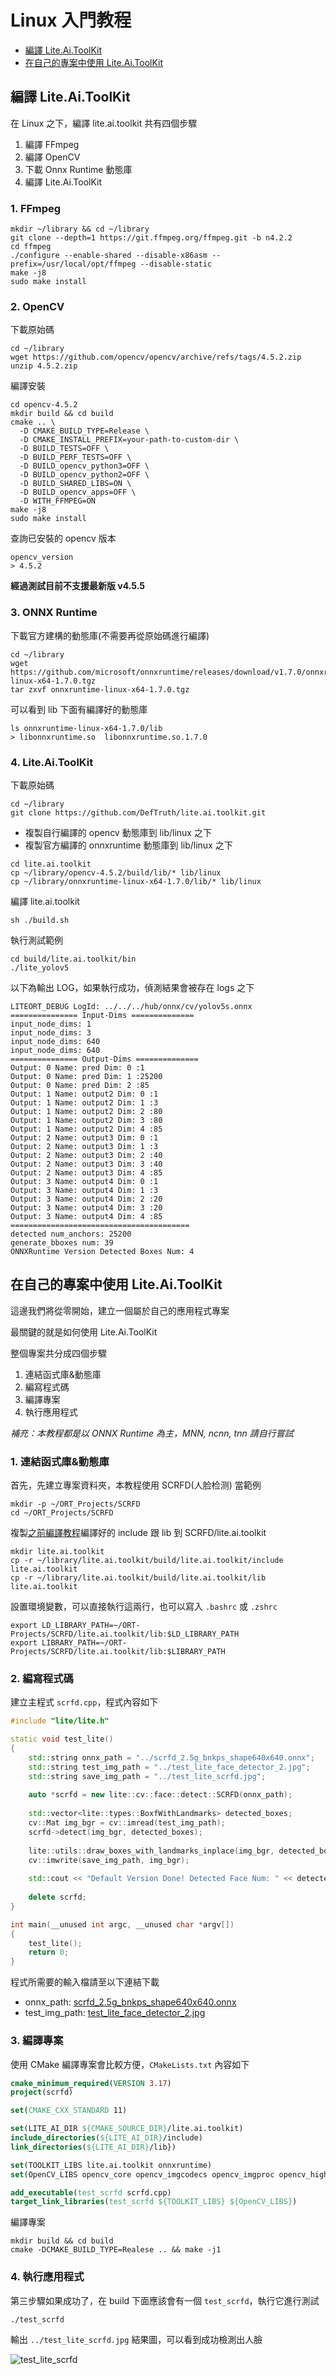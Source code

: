 # Linux 入門教程

* [編譯 Lite.Ai.ToolKit](#lite.ai.toolkit-linuxzh-Self-Compile)
* [在自己的專案中使用 Lite.Ai.ToolKit](#lite.ai.toolkit-linuxzh-Sample-Project)

## 編譯 Lite.Ai.ToolKit
<div id="lite.ai.toolkit-linuxzh-Self-Compile"></div>

在 Linux 之下，編譯 lite.ai.toolkit 共有四個步驟
1. 編譯 FFmpeg
2. 編譯 OpenCV
3. 下載 Onnx Runtime 動態庫
4. 編譯 Lite.Ai.ToolKit

### 1. FFmpeg
```
mkdir ~/library && cd ~/library
git clone --depth=1 https://git.ffmpeg.org/ffmpeg.git -b n4.2.2
cd ffmpeg
./configure --enable-shared --disable-x86asm --prefix=/usr/local/opt/ffmpeg --disable-static
make -j8
sudo make install
```

### 2. OpenCV
下載原始碼
```
cd ~/library
wget https://github.com/opencv/opencv/archive/refs/tags/4.5.2.zip
unzip 4.5.2.zip
```
編譯安裝
```
cd opencv-4.5.2
mkdir build && cd build
cmake .. \
  -D CMAKE_BUILD_TYPE=Release \
  -D CMAKE_INSTALL_PREFIX=your-path-to-custom-dir \
  -D BUILD_TESTS=OFF \
  -D BUILD_PERF_TESTS=OFF \
  -D BUILD_opencv_python3=OFF \
  -D BUILD_opencv_python2=OFF \
  -D BUILD_SHARED_LIBS=ON \
  -D BUILD_opencv_apps=OFF \
  -D WITH_FFMPEG=ON 
make -j8
sudo make install
```
查詢已安裝的 opencv 版本
```
opencv_version
> 4.5.2
```
**經過測試目前不支援最新版 v4.5.5**
### 3. ONNX Runtime
下載官方建構的動態庫(不需要再從原始碼進行編譯)
```
cd ~/library
wget https://github.com/microsoft/onnxruntime/releases/download/v1.7.0/onnxruntime-linux-x64-1.7.0.tgz
tar zxvf onnxruntime-linux-x64-1.7.0.tgz
```
可以看到 lib 下面有編譯好的動態庫
```
ls onnxruntime-linux-x64-1.7.0/lib
> libonnxruntime.so  libonnxruntime.so.1.7.0
```

### 4. Lite.Ai.ToolKit
<div id="lite.ai.toolkit-linuxzh-Compile-Lite.Ai.Toolkit"></div>

下載原始碼
```
cd ~/library
git clone https://github.com/DefTruth/lite.ai.toolkit.git
```
* 複製自行編譯的 opencv 動態庫到 lib/linux 之下
* 複製官方編譯的 onnxruntime 動態庫到 lib/linux 之下
```
cd lite.ai.toolkit
cp ~/library/opencv-4.5.2/build/lib/* lib/linux
cp ~/library/onnxruntime-linux-x64-1.7.0/lib/* lib/linux
```
編譯 lite.ai.toolkit
```
sh ./build.sh
```
執行測試範例
```
cd build/lite.ai.toolkit/bin
./lite_yolov5
```
以下為輸出 LOG，如果執行成功，偵測結果會被存在 logs 之下
```
LITEORT_DEBUG LogId: ../../../hub/onnx/cv/yolov5s.onnx
=============== Input-Dims ==============
input_node_dims: 1
input_node_dims: 3
input_node_dims: 640
input_node_dims: 640
=============== Output-Dims ==============
Output: 0 Name: pred Dim: 0 :1
Output: 0 Name: pred Dim: 1 :25200
Output: 0 Name: pred Dim: 2 :85
Output: 1 Name: output2 Dim: 0 :1
Output: 1 Name: output2 Dim: 1 :3
Output: 1 Name: output2 Dim: 2 :80
Output: 1 Name: output2 Dim: 3 :80
Output: 1 Name: output2 Dim: 4 :85
Output: 2 Name: output3 Dim: 0 :1
Output: 2 Name: output3 Dim: 1 :3
Output: 2 Name: output3 Dim: 2 :40
Output: 2 Name: output3 Dim: 3 :40
Output: 2 Name: output3 Dim: 4 :85
Output: 3 Name: output4 Dim: 0 :1
Output: 3 Name: output4 Dim: 1 :3
Output: 3 Name: output4 Dim: 2 :20
Output: 3 Name: output4 Dim: 3 :20
Output: 3 Name: output4 Dim: 4 :85
========================================
detected num_anchors: 25200
generate_bboxes num: 39
ONNXRuntime Version Detected Boxes Num: 4
```
## 在自己的專案中使用 Lite.Ai.ToolKit
<div id="lite.ai.toolkit-linuxzh-Sample-Project"></div>

這邊我們將從零開始，建立一個屬於自己的應用程式專案

最關鍵的就是如何使用 Lite.Ai.ToolKit

整個專案共分成四個步驟
1. 連結函式庫&動態庫
2. 編寫程式碼
3. 編譯專案
4. 執行應用程式

_補充：本教程都是以 ONNX Runtime 為主，MNN, ncnn, tnn 請自行嘗試_

### 1. 連結函式庫&動態庫
首先，先建立專案資料夾，本教程使用 SCRFD(人脸检测) 當範例
```
mkdir -p ~/ORT_Projects/SCRFD
cd ~/ORT_Projects/SCRFD
```
複製[之前編譯教程](#lite.ai.toolkit-linuxzh-Compile-Lite.Ai.Toolkit)編譯好的 include 跟 lib 到 SCRFD/lite.ai.toolkit
```
mkdir lite.ai.toolkit
cp -r ~/library/lite.ai.toolkit/build/lite.ai.toolkit/include lite.ai.toolkit
cp -r ~/library/lite.ai.toolkit/build/lite.ai.toolkit/lib lite.ai.toolkit
```
設置環境變數，可以直接執行這兩行，也可以寫入 `.bashrc` 或 `.zshrc`
```
export LD_LIBRARY_PATH=~/ORT-Projects/SCRFD/lite.ai.toolkit/lib:$LD_LIBRARY_PATH
export LIBRARY_PATH=~/ORT-Projects/SCRFD/lite.ai.toolkit/lib:$LIBRARY_PATH
```

### 2. 編寫程式碼
建立主程式 `scrfd.cpp`，程式內容如下
```C++
#include "lite/lite.h"

static void test_lite()
{
    std::string onnx_path = "../scrfd_2.5g_bnkps_shape640x640.onnx";
    std::string test_img_path = "../test_lite_face_detector_2.jpg";
    std::string save_img_path = "../test_lite_scrfd.jpg";
    
    auto *scrfd = new lite::cv::face::detect::SCRFD(onnx_path);
		  
    std::vector<lite::types::BoxfWithLandmarks> detected_boxes;
    cv::Mat img_bgr = cv::imread(test_img_path);
    scrfd->detect(img_bgr, detected_boxes);
		        
    lite::utils::draw_boxes_with_landmarks_inplace(img_bgr, detected_boxes);
    cv::imwrite(save_img_path, img_bgr);
			    
    std::cout << "Default Version Done! Detected Face Num: " << detected_boxes.size() << std::endl;
			      
    delete scrfd;
}

int main(__unused int argc, __unused char *argv[])
{
    test_lite();
    return 0;
}
```
程式所需要的輸入檔請至以下連結下載
* onnx_path: [scrfd_2.5g_bnkps_shape640x640.onnx](https://github.com/DefTruth/lite.ai.toolkit#5-model-zoo)
* test_img_path: [test_lite_face_detector_2.jpg](https://github.com/DefTruth/lite.ai.toolkit/blob/main/examples/lite/resources/test_lite_face_detector_2.jpg)

### 3. 編譯專案 
使用 CMake 編譯專案會比較方便，`CMakeLists.txt` 內容如下
```cmake
cmake_minimum_required(VERSION 3.17)
project(scrfd)

set(CMAKE_CXX_STANDARD 11)

set(LITE_AI_DIR ${CMAKE_SOURCE_DIR}/lite.ai.toolkit)
include_directories(${LITE_AI_DIR}/include)
link_directories(${LITE_AI_DIR}/lib})

set(TOOLKIT_LIBS lite.ai.toolkit onnxruntime)
set(OpenCV_LIBS opencv_core opencv_imgcodecs opencv_imgproc opencv_highgui)

add_executable(test_scrfd scrfd.cpp)
target_link_libraries(test_scrfd ${TOOLKIT_LIBS} ${OpenCV_LIBS})
```
編譯專案
```
mkdir build && cd build
cmake -DCMAKE_BUILD_TYPE=Realese .. && make -j1
```

### 4. 執行應用程式
第三步驟如果成功了，在 build 下面應該會有一個 `test_scrfd`，執行它進行測試
```
./test_scrfd
```
輸出 `../test_lite_scrfd.jpg` 結果圖，可以看到成功檢測出人臉

![test_lite_scrfd](https://user-images.githubusercontent.com/91650059/165025024-00cc2c26-8478-454f-be7a-0e23a164054f.jpg)
